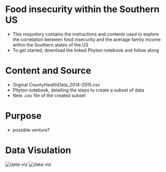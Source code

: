 # Food insecurity within the Southern US 
- This respoitory contains the instructions and contents used to explore the correlation between food insecurity and the average family income within the Southern states of the US
- To get started, download the linked Phyton notebook and follow along 
# Content and Source
- Orginal CountyHealthData_2014-2015.csv
- Phyton notebook, detailing the steps to create a subset of data
- New .csv file of the created subset 
# Purpose
- possible venture? 
# Data Visulation
![data-viz](/desktop/Kidslunchfree.png)
![data-viz](/desktop/Averageincome.png)

